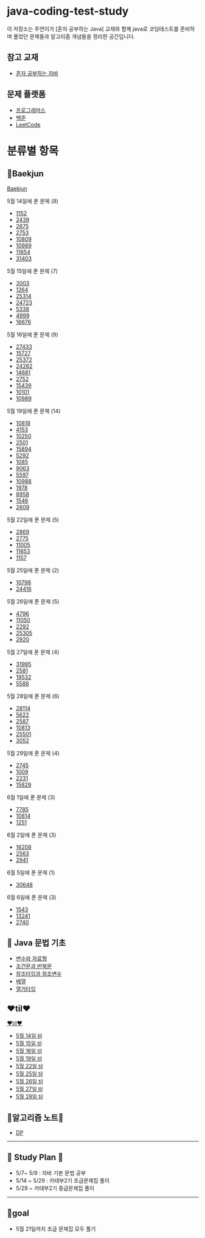 # java-coding-test-study

이 저장소는 주연이가 [혼자 공부하는 Java] 교재와 함께 java로 코딩테스트를 준비하며 풀었던 문제들과 알고리즘 개념들을 정리한 공간입니다.
## 참고 교재
- [혼자 공부하는 자바](https://www.coupang.com/vp/products/7884256008?itemId=21568952354&vendorItemId=88774434953&src=1042503&spec=10304982&addtag=400&ctag=7884256008&lptag=10304982I21568952354&itime=20250508124828&pageType=PRODUCT&pageValue=7884256008&wPcid=17466761080464604709543&wRef=&wTime=20250508124828&redirect=landing&gclid=CjwKCAjwiezABhBZEiwAEbTPGAnrsyTYW_rTgcWW-xXwdhgbs_GcJlWKMnhAxkUKwVs_ys8g2aloBhoClvsQAvD_BwE&mcid=f34ecf270054437d92896d3b3d13e6e7&campaignid=21687111353&adgroupid=)
## 문제 플랫폼
- [프로그래머스](https://programmers.co.kr/)
- [백준](https://www.acmicpc.net/)
- [LeetCode](https://leetcode.com/)

# 분류별 항목
## 🌸Baekjun
[Baekjun](https://github.com/juyeon320/java-coding-test-study/tree/main/src/main/java/baekjoon)

5월 14일에 푼 문제 (8)
- [1152](https://github.com/juyeon320/java-coding-test-study/blob/main/src/main/java/baekjoon/_1152.java)
- [2439](https://github.com/juyeon320/java-coding-test-study/blob/main/src/main/java/baekjoon/_2439.java)
- [2675](https://github.com/juyeon320/java-coding-test-study/blob/main/src/main/java/baekjoon/_2675.java)
- [2753](https://github.com/juyeon320/java-coding-test-study/blob/main/src/main/java/baekjoon/_2753.java)
- [10809](https://github.com/juyeon320/java-coding-test-study/blob/main/src/main/java/baekjoon/_108099.java)
- [10989](https://github.com/juyeon320/java-coding-test-study/blob/main/src/main/java/baekjoon/_10989.java)
- [11654](https://github.com/juyeon320/java-coding-test-study/blob/main/src/main/java/baekjoon/_11654.java)
- [31403](https://github.com/juyeon320/java-coding-test-study/blob/main/src/main/java/baekjoon/_31403.java)

5월 15일에 푼 문제 (7)
- [3003](https://github.com/juyeon320/java-coding-test-study/blob/main/src/main/java/baekjoon/_3003.java)
- [1264](https://github.com/juyeon320/java-coding-test-study/blob/main/src/main/java/baekjoon/_1264.java)
- [25314](https://github.com/juyeon320/java-coding-test-study/blob/main/src/main/java/baekjoon/_25314.java)
- [24723](https://github.com/juyeon320/java-coding-test-study/blob/main/src/main/java/baekjoon/_24723.java)
- [5338](https://github.com/juyeon320/java-coding-test-study/blob/main/src/main/java/baekjoon/_5338.java)
- [4999](https://github.com/juyeon320/java-coding-test-study/blob/main/src/main/java/baekjoon/_4999.java)
- [16676](https://github.com/juyeon320/java-coding-test-study/blob/main/src/main/java/baekjoon/_16676.java)

5월 16일에 푼 문제 (9)
- [27433](https://github.com/juyeon320/java-coding-test-study/blob/main/src/main/java/baekjoon/_27433.java)
- [15727](https://github.com/juyeon320/java-coding-test-study/blob/main/src/main/java/baekjoon/_15727.java)
- [25372](https://github.com/juyeon320/java-coding-test-study/blob/main/src/main/java/baekjoon/_25372.java)
- [24262](https://github.com/juyeon320/java-coding-test-study/blob/main/src/main/java/baekjoon/_24262.java)
- [14681](https://github.com/juyeon320/java-coding-test-study/blob/main/src/main/java/baekjoon/_14681.java)
- [2752](https://github.com/juyeon320/java-coding-test-study/blob/main/src/main/java/baekjoon/_2752.java)
- [15439](https://github.com/juyeon320/java-coding-test-study/blob/main/src/main/java/baekjoon/_15439.java)
- [10101](https://github.com/juyeon320/java-coding-test-study/blob/main/src/main/java/baekjoon/_10101.java)
- [10989](https://github.com/juyeon320/java-coding-test-study/blob/main/src/main/java/baekjoon/_10989.java)

5월 19일에 푼 문제 (14)
- [10818](https://github.com/juyeon320/java-coding-test-study/blob/main/src/main/java/baekjoon/_10818.java)
- [4153](https://github.com/juyeon320/java-coding-test-study/blob/main/src/main/java/baekjoon/_4153.java)
- [10250](https://github.com/juyeon320/java-coding-test-study/blob/main/src/main/java/baekjoon/_10250.java)
- [2501](https://github.com/juyeon320/java-coding-test-study/blob/main/src/main/java/baekjoon/_2501.java)
- [15894](https://github.com/juyeon320/java-coding-test-study/blob/main/src/main/java/baekjoon/_15894.java)
- [5292](https://github.com/juyeon320/java-coding-test-study/blob/main/src/main/java/baekjoon/_5292.java)
- [1085](https://github.com/juyeon320/java-coding-test-study/blob/main/src/main/java/baekjoon/_1085.java)
- [9063](https://github.com/juyeon320/java-coding-test-study/blob/main/src/main/java/baekjoon/_9063.java)
- [5597](https://github.com/juyeon320/java-coding-test-study/blob/main/src/main/java/baekjoon/_5597.java)
- [10988](https://github.com/juyeon320/java-coding-test-study/blob/main/src/main/java/baekjoon/_10988.java)
- [1978](https://github.com/juyeon320/java-coding-test-study/blob/main/src/main/java/baekjoon/_1978.java)
- [8958](https://github.com/juyeon320/java-coding-test-study/blob/main/src/main/java/baekjoon/_8985.java)
- [1546](https://github.com/juyeon320/java-coding-test-study/blob/main/src/main/java/baekjoon/_1546.java)
- [2609](https://github.com/juyeon320/java-coding-test-study/blob/main/src/main/java/baekjoon/_2609.java)

5월 22일에 푼 문제 (5)
- [2869](https://github.com/juyeon320/java-coding-test-study/blob/main/src/main/java/baekjoon/_2869.java)
- [2775](https://github.com/juyeon320/java-coding-test-study/blob/main/src/main/java/baekjoon/_2275.java)
- [11005](https://github.com/juyeon320/java-coding-test-study/blob/main/src/main/java/baekjoon/_11005.java)
- [11653](https://github.com/juyeon320/java-coding-test-study/blob/main/src/main/java/baekjoon/_11653.java)
- [1157](https://github.com/juyeon320/java-coding-test-study/blob/main/src/main/java/baekjoon/_1157.java)


5월 25일에 푼 문제 (2)
- [10798](https://github.com/juyeon320/java-coding-test-study/blob/main/src/main/java/baekjoon/_10798.java)
- [24416](https://github.com/juyeon320/java-coding-test-study/blob/main/src/main/java/baekjoon/_24416.java)

5월 26일에 푼 문제 (5)
- [4796](https://github.com/juyeon320/java-coding-test-study/blob/main/src/main/java/baekjoon/_4796.java)
- [11050](https://github.com/juyeon320/java-coding-test-study/blob/main/src/main/java/baekjoon/_11050.java)
- [2292](https://github.com/juyeon320/java-coding-test-study/blob/main/src/main/java/baekjoon/_2292.java)
- [25305](https://github.com/juyeon320/java-coding-test-study/blob/main/src/main/java/baekjoon/_25305.java)
- [2920](https://github.com/juyeon320/java-coding-test-study/blob/main/src/main/java/baekjoon/_2920.java)

5월 27일에 푼 문제 (4)
- [31995](https://github.com/juyeon320/java-coding-test-study/blob/main/src/main/java/baekjoon/_31995.java)
- [2581](https://github.com/juyeon320/java-coding-test-study/blob/main/src/main/java/baekjoon/_2581.java)
- [19532](https://github.com/juyeon320/java-coding-test-study/blob/main/src/main/java/baekjoon/_19532.java)
- [5588](https://github.com/juyeon320/java-coding-test-study/blob/main/src/main/java/baekjoon/_5588.java)

5월 28일에 푼 문제 (6)
- [28114](https://github.com/juyeon320/java-coding-test-study/blob/main/src/main/java/baekjoon/_28114.java)
- [5622](https://github.com/juyeon320/java-coding-test-study/blob/main/src/main/java/baekjoon/_5622.java)
- [2587](https://github.com/juyeon320/java-coding-test-study/blob/main/src/main/java/baekjoon/_2587.java)
- [10813](https://github.com/juyeon320/java-coding-test-study/blob/main/src/main/java/baekjoon/_10813.java)
- [25501](https://github.com/juyeon320/java-coding-test-study/blob/main/src/main/java/baekjoon/_25501.java)
- [3052](https://github.com/juyeon320/java-coding-test-study/blob/main/src/main/java/baekjoon/_3052.java)

5월 29일에 푼 문제 (4)
- [2745]()
- [1009]()
- [2231]()
- [15829]()

6월 1일에 푼 문제 (3)
- [7785]()
- [10814]()
- [1251]()

6월 2일에 푼 문제 (3)
- [16208]()
- [2563]()
- [2941]()

6월 5일에 푼 문제 (1)
- [30648]()

6월 6일에 푼 문제 (3)
- [1543]()
- [13241]()
- [2740]()

## 📌 Java 문법 기초
- [변수와 자료형](https://github.com/juyeon320/java-coding-test-study/blob/main/java_study/01_%EB%B3%80%EC%88%98%EC%99%80_%EC%9E%90%EB%A3%8C%ED%98%95.md)
- [조건문과 반복문](https://github.com/juyeon320/java-coding-test-study/blob/main/java_study/02_%EC%A1%B0%EA%B1%B4%EB%AC%B8%EA%B3%BC%20%EB%B0%98%EB%B3%B5%EB%AC%B8.md)
- [참조타입과 참조변수](https://github.com/juyeon320/java-coding-test-study/blob/main/java_study/03_%EC%B0%B8%EC%A1%B0%ED%83%80%EC%9E%85%EA%B3%BC%20%EC%B0%B8%EC%A1%B0%EB%B3%80%EC%88%98.md)
- [배열](https://github.com/juyeon320/java-coding-test-study/blob/main/java_study/04_%EB%B0%B0%EC%97%B4.md)
- [열거타입](https://github.com/juyeon320/java-coding-test-study/blob/main/java_study/05_%EC%97%B4%EA%B1%B0%ED%83%80%EC%9E%85.md)

## ❤️til❤️
[❤️til❤️](https://github.com/juyeon320/java-coding-test-study/tree/main/til)
- [5월 14일 til](https://github.com/juyeon320/java-coding-test-study/blob/main/til/5_14_til.md)
- [5월 15일 til](https://github.com/juyeon320/java-coding-test-study/blob/main/til/5_15_til.md)
- [5월 16일 til](https://github.com/juyeon320/java-coding-test-study/blob/main/til/5_16_til.md)
- [5월 19일 til](https://github.com/juyeon320/java-coding-test-study/blob/main/til/5_19_til.md)
- [5월 22일 til](https://github.com/juyeon320/java-coding-test-study/blob/main/til/5_22_til.md)
- [5월 25일 til](https://github.com/juyeon320/java-coding-test-study/blob/main/til/5_25_til.md)
- [5월 26일 til](https://github.com/juyeon320/java-coding-test-study/blob/main/til/5_26_til.md)
- [5월 27일 til](https://github.com/juyeon320/java-coding-test-study/blob/main/til/5_27_til.md)
- [5월 28일 til](https://github.com/juyeon320/java-coding-test-study/blob/main/til/5_28_til.md)


## 🤍알고리즘 노트🤍
- [DP]()

----------------------------------------------------
## 🍒 Study Plan 🍒
- 5/7~ 5/9 : 자바 기본 문법 공부
- 5/14 ~ 5/29 : 카테부2기 초급문제집 풀이
- 5/29 ~ 카테부2기 중급문제집 풀이

----------------------------------------------------
## 🏅goal
- 5월 21일까지 초급 문제집 모두 풀기 